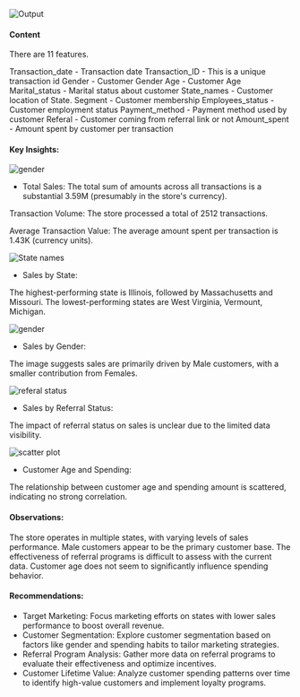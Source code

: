 ![Output](https://github.com/user-attachments/assets/b94cb3e1-88d0-4a6f-bad3-2e8be2088b0a)
#### Content
There are 11 features.

Transaction_date - Transaction date
Transaction_ID - This is a unique transaction id
Gender - Customer Gender
Age - Customer Age
Marital_status - Marital status about customer
State_names - Customer location of State.
Segment - Customer membership
Employees_status - Customer employment status
Payment_method - Payment method used by customer
Referal - Customer coming from referral link or not
Amount_spent - Amount spent by customer per transaction
#### Key Insights:
![gender](https://github.com/user-attachments/assets/1f5415ab-1526-41c5-87e4-d9531847acb1)

* Total Sales: The total sum of amounts across all transactions is a substantial 3.59M (presumably in the store's currency).

Transaction Volume: The store processed a total of 2512 transactions.

Average Transaction Value: The average amount spent per transaction is 1.43K (currency units).

![State names](https://github.com/user-attachments/assets/70ff0ae6-6558-4201-a497-67f2c5ae58f3)

* Sales by State:

The highest-performing state is Illinois, followed by Massachusetts and Missouri.
The lowest-performing states are West Virginia, Vermount, Michigan.

![gender](https://github.com/user-attachments/assets/1f5415ab-1526-41c5-87e4-d9531847acb1)
* Sales by Gender:

The image suggests sales are primarily driven by Male customers, with a smaller contribution from Females.

![referal status](https://github.com/user-attachments/assets/411936ee-6f22-4136-83af-77ccda92957c)

* Sales by Referral Status:

The impact of referral status on sales is unclear due to the limited data visibility.

![scatter plot](https://github.com/user-attachments/assets/790d7565-4d33-4253-9b9e-c96d2a900f29)

* Customer Age and Spending:

The relationship between customer age and spending amount is scattered, indicating no strong correlation.
#### Observations:

The store operates in multiple states, with varying levels of sales performance.
Male customers appear to be the primary customer base.
The effectiveness of referral programs is difficult to assess with the current data.
Customer age does not seem to significantly influence spending behavior.
#### Recommendations:

* Target Marketing: Focus marketing efforts on states with lower sales performance to boost overall revenue.
* Customer Segmentation: Explore customer segmentation based on factors like gender and spending habits to tailor marketing strategies.
* Referral Program Analysis: Gather more data on referral programs to evaluate their effectiveness and optimize incentives.
* Customer Lifetime Value: Analyze customer spending patterns over time to identify high-value customers and implement loyalty programs.
